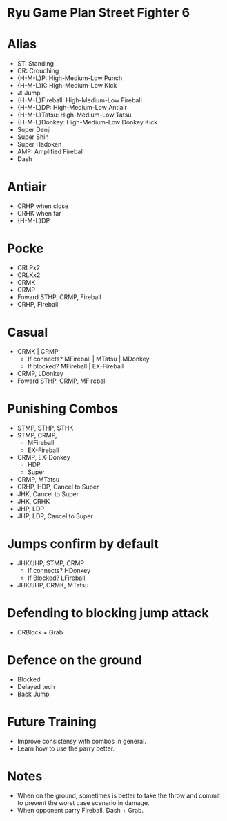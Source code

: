 Ryu Game Plan Street Fighter 6
==============================

# Alias
- ST: Standing
- CR: Crouching
- {H-M-L}P: High-Medium-Low Punch
- {H-M-L}K: High-Medium-Low Kick
- J: Jump
- {H-M-L}Fireball: High-Medium-Low Fireball
- {H-M-L}DP: High-Medium-Low Antiair
- {H-M-L}Tatsu: High-Medium-Low Tatsu
- {H-M-L}Donkey: High-Medium-Low Donkey Kick
- Super Denji
- Super Shin
- Super Hadoken
- AMP: Amplified Fireball
- Dash
 
# Antiair
- CRHP when close
- CRHK when far
- {H-M-L}DP

# Pocke
- CRLPx2
- CRLKx2
- CRMK
- CRMP
- Foward STHP, CRMP, Fireball
- CRHP, Fireball

# Casual
- CRMK | CRMP
    * If connects? MFireball | MTatsu | MDonkey
    * If blocked? MFireball | EX-Fireball
- CRMP, LDonkey
- Foward STHP, CRMP, MFireball

# Punishing Combos
- STMP, STHP, STHK
- STMP, CRMP,
    * MFireball
    * EX-Fireball
- CRMP, EX-Donkey
    * HDP
    * Super
- CRMP, MTatsu
- CRHP, HDP, Cancel to Super
- JHK, Cancel to Super
- JHK, CRHK
- JHP, LDP
- JHP, LDP, Cancel to Super

# Jumps confirm by default
- JHK/JHP, STMP, CRMP
    * If connects? HDonkey
    * If Blocked? LFireball
- JHK/JHP, CRMK, MTatsu

# Defending to blocking jump attack
- CRBlock + Grab

# Defence on the ground
- Blocked
- Delayed tech
- Back Jump

# Future Training
- Improve consistensy with combos in general.
- Learn how to use the parry better.

# Notes
- When on the ground, sometimes is better to take the throw and commit to prevent the worst case scenario in damage.
- When opponent parry Fireball, Dash + Grab.
